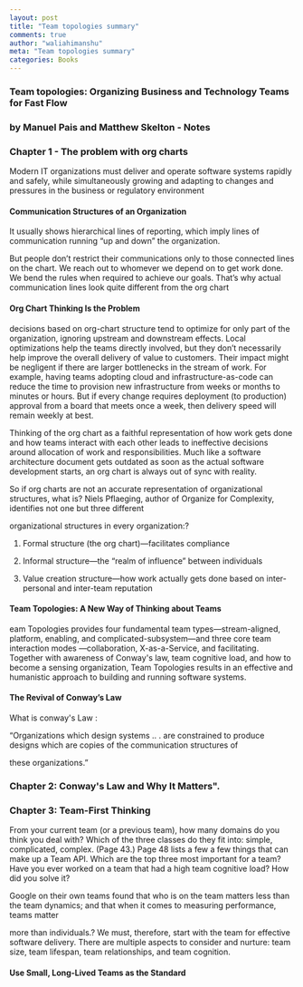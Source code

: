 ```yaml
---
layout: post
title: "Team topologies summary"
comments: true
author: "waliahimanshu"
meta: "Team topologies summary"
categories: Books
---
```



### Team topologies: Organizing Business and Technology Teams for Fast Flow
### by Manuel Pais and Matthew Skelton - Notes

### Chapter 1 - The problem with org charts

Modern IT organizations must deliver and operate
software systems rapidly and safely, while simultaneously growing and adapting to changes and pressures in the business or regulatory environment

#### Communication Structures of an Organization

It usually shows
hierarchical lines of reporting, which imply lines of communication running “up and
down” the organization.

But people don’t restrict their communications only to those connected
lines on the chart. We reach out to whomever we depend on to get work done. We bend
the rules when required to achieve our goals. That’s why actual communication lines look
quite different from the org chart

#### Org Chart Thinking Is the Problem

decisions based on org-chart structure tend to optimize for only part of
the organization, ignoring upstream and downstream effects. Local optimizations help
the teams directly involved, but they don’t necessarily help improve the overall delivery
of value to customers. Their impact might be negligent if there are larger bottlenecks in
the stream of work. For example, having teams adopting cloud and infrastructure-as-code
can reduce the time to provision new infrastructure from weeks or months to minutes or
hours. But if every change requires deployment (to production) approval from a board
that meets once a week, then delivery speed will remain weekly at best.

Thinking of the org chart as a faithful representation of how work gets done and how
teams interact with each other leads to ineffective decisions around allocation of work
and responsibilities. Much like a software architecture document gets outdated as soon as
the actual software development starts, an org chart is always out of sync with reality.


So if org charts are not an accurate representation of organizational structures, what is?
Niels Pflaeging, author of Organize for Complexity, identifies not one but three different

organizational structures in every organization:?

1. Formal structure (the org chart)—facilitates compliance

2. Informal structure—the “realm of influence” between individuals

3. Value creation structure—how work actually gets done based on inter-personal and
inter-team reputation

#### Team Topologies: A New Way of Thinking about Teams
eam Topologies provides four fundamental team types—stream-aligned, platform,
enabling, and complicated-subsystem—and three core team interaction modes
—collaboration, X-as-a-Service, and facilitating. Together with awareness of Conway's law,
team cognitive load, and how to become a sensing organization, Team Topologies results
in an effective and humanistic approach to building and running software systems.

#### The Revival of Conway’s Law
What is conway's Law :

“Organizations which design systems .. . are
constrained to produce designs which are copies of the communication structures of

these organizations.”



### Chapter 2: Conway's Law and Why It Matters".



### Chapter 3: Team-First Thinking 

From your current team (or a previous team), how many domains do you think you deal with? Which of the three classes do they fit into: simple, complicated, complex. (Page 43.)
Page 48 lists a few a few things that can make up a Team API. Which are the top three most important for a team?
Have you ever worked on a team that had a high team cognitive load? How did you solve it?


Google on their own teams found that who is on the team matters less than
the team dynamics; and that when it comes to measuring performance, teams matter

more than individuals.? We must, therefore, start with the team for effective software
delivery. There are multiple aspects to consider and nurture: team size, team lifespan,
team relationships, and team cognition.

#### Use Small, Long-Lived Teams as the Standard

